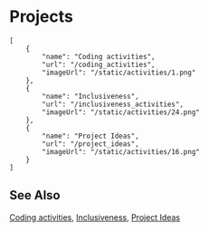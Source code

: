 # Projects

```codecard
[
    {
        "name": "Coding activities",
        "url": "/coding_activities",
        "imageUrl": "/static/activities/1.png"
    },
    {
        "name": "Inclusiveness",
        "url": "/inclusiveness_activities",
        "imageUrl": "/static/activities/24.png"
    },
    {
        "name": "Project Ideas",
        "url": "/project_ideas",
        "imageUrl": "/static/activities/16.png"
    }
]
```

## See Also

[Coding activities](/coding_activities),
[Inclusiveness](/inclusiveness_activities),
[Project Ideas](/project_ideas)

